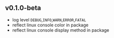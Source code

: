 
## v0.1.0-beta
- log level `DEBUG`,`INFO`,`WARN`,`ERROR`,`FATAL`
- reflect linux console color in package
- reflect linux console display method in package